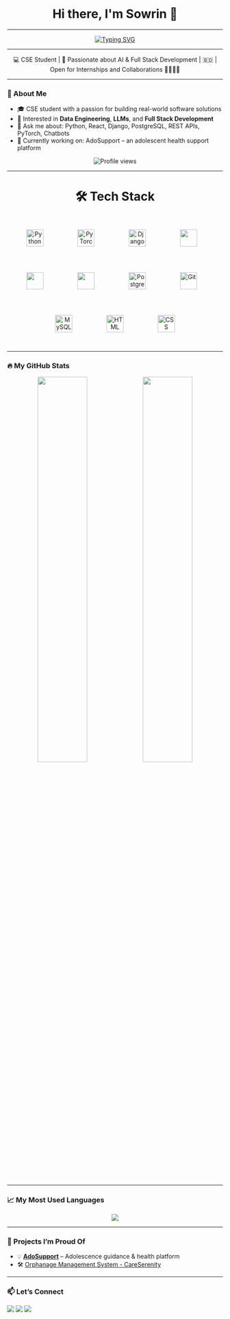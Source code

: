 <h1 align="center">Hi there, I'm Sowrin 👋</h1>

---

<div align="center">
  <a href="https://git.io/typing-svg">
    <img src="https://readme-typing-svg.demolab.com?font=Fira+Code&size=22&duration=3000&pause=1000&&center=true&color=11CAFF&random=true&width=450&lines=Interactive+Web+Dev;Interested+in+AI+Models+and+Agent;Learning+new+skills+daily;Let's+build+something+awesome!!" alt="Typing SVG" />
  </a>
</div>

---

<p align="center">
  💻 CSE Student | 🧠 Passionate about AI & Full Stack Development | 🇧🇩 | Open for Internships and Collaborations 🫱🏻‍🫲🏻
</p>

---

### 🌟 About Me
- 🎓 CSE student with a passion for building real-world software solutions
- 🧠 Interested in **Data Engineering**, **LLMs**, and **Full Stack Development**
- 💬 Ask me about: Python, React, Django, PostgreSQL, REST APIs, PyTorch, Chatbots
- 🚀 Currently working on: AdoSupport – an adolescent health support platform
<p align="center">
  <img src="https://komarev.com/ghpvc/?username=sowrin-paul&style=flat-square&color=blue" alt="Profile views" />
</p>

---

<h1 align="center"> 🛠️ Tech Stack </h1>
<p align="center">
  <img src="https://cdn.jsdelivr.net/gh/devicons/devicon/icons/python/python-original.svg" width="40" height="40" alt="Python" style="margin: 30px;"/>
  &nbsp;&nbsp;&nbsp;
  <img src="https://cdn.jsdelivr.net/gh/devicons/devicon/icons/pytorch/pytorch-original.svg" width="40" height="40" alt="PyTorch" style="margin: 30px;"/>
  &nbsp;&nbsp;&nbsp;
  <img src="https://cdn.jsdelivr.net/gh/devicons/devicon/icons/django/django-plain.svg" width="40" height="40" alt="Django" style="margin: 30px;"/>
  &nbsp;&nbsp;&nbsp;
  <img src="https://cdn.jsdelivr.net/gh/devicons/devicon/icons/javascript/javascript-original.svg" width="40" height="40" style="margin: 30px;"/>
  &nbsp;&nbsp;&nbsp;
  <img src="https://cdn.jsdelivr.net/gh/devicons/devicon/icons/react/react-original.svg" width="40" height="40" style="margin: 30px;"/>
  &nbsp;&nbsp;&nbsp;
  <img src="https://cdn.jsdelivr.net/gh/devicons/devicon@latest/icons/tailwindcss/tailwindcss-original.svg" height="40" style="margin: 30px;"/>
  &nbsp;&nbsp;&nbsp;
  <img src="https://cdn.jsdelivr.net/gh/devicons/devicon/icons/postgresql/postgresql-original.svg" width="40" height="40" alt="PostgreSQL" style="margin: 30px;"/>
  &nbsp;&nbsp;&nbsp;
  <img src="https://cdn.jsdelivr.net/gh/devicons/devicon/icons/git/git-original.svg" width="40" height="40" alt="Git" style="margin: 30px;"/>
  &nbsp;&nbsp;&nbsp;
  <img src="https://cdn.jsdelivr.net/gh/devicons/devicon/icons/mysql/mysql-original.svg" width="40" height="40" alt="MySQL" style="margin: 30px;"/>
  &nbsp;&nbsp;&nbsp;
  <img src="https://cdn.jsdelivr.net/gh/devicons/devicon/icons/html5/html5-original.svg" width="40" height="40" alt="HTML" style="margin: 30px;"/>
  &nbsp;&nbsp;&nbsp;
  <img src="https://cdn.jsdelivr.net/gh/devicons/devicon/icons/css3/css3-original.svg" width="40" height="40" alt="CSS" style="margin: 30px;"/>
</p>

---

### 🔥 My GitHub Stats
<p align="center">
  <img width="48%" src="https://github-readme-stats.vercel.app/api?username=sowrin-paul&show_icons=true&theme=radical" />
  <img width="48%" src="https://github-readme-streak-stats.herokuapp.com/?user=sowrin-paul&theme=radical"/>
</p>

---

### 📈 My Most Used Languages
<p align="center">
  <img src="https://github-readme-stats.vercel.app/api/top-langs/?username=sowrin-paul&layout=compact&theme=tokyonight"/>
</p>

---

### 🧩 Projects I’m Proud Of
- 💡 [**AdoSupport**](https://github.com/sowrin-paul/Adol_web) – Adolescence guidance & health platform
- 🛠️ [Orphanage Management System - CareSerenity](https://github.com/sowrin-paul/CareSerenity)

---

### 📫 Let’s Connect
<p>
  <a href="mailto:paul.sowrin2002@email.com"><img src="https://img.shields.io/badge/Email-D14836?style=for-the-badge&logo=gmail&logoColor=white"/></a>
  <a href="https://www.linkedin.com/in/sowrin-paul-b3b928229/"><img src="https://img.shields.io/badge/LinkedIn-blue?style=for-the-badge&logo=linkedin&logoColor=white"/></a>
  <a href="https://sowrinpaul.netlify.app"><img src="https://img.shields.io/badge/Portfolio-000000?style=for-the-badge&logo=About.me&logoColor=white"/></a>
</p>
